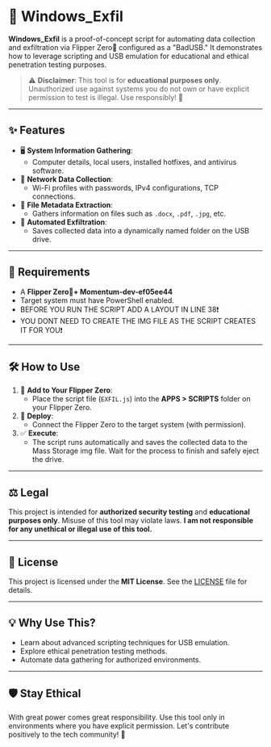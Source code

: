 # 🦈 Windows_Exfil

**Windows_Exfil** is a proof-of-concept script for automating data collection and exfiltration via Flipper Zero🐬 configured as a "BadUSB." It demonstrates how to leverage scripting and USB emulation for educational and ethical penetration testing purposes.

> ⚠️ **Disclaimer**: This tool is for **educational purposes only**. Unauthorized use against systems you do not own or have explicit permission to test is illegal. Use responsibly! 🙏

---

## ✨ Features
- 🖥️ **System Information Gathering**:
  - Computer details, local users, installed hotfixes, and antivirus software.
- 📶 **Network Data Collection**:
  - Wi-Fi profiles with passwords, IPv4 configurations, TCP connections.
- 📂 **File Metadata Extraction**:
  - Gathers information on files such as `.docx`, `.pdf`, `.jpg`, etc.
- 💾 **Automated Exfiltration**:
  - Saves collected data into a dynamically named folder on the USB drive.

---

## 🚧 Requirements
- A **Flipper Zero🐬+ Momentum-dev-ef05ee44**
- Target system must have PowerShell enabled.
- BEFORE YOU RUN THE SCRIPT ADD A LAYOUT IN LINE 38❗
- YOU DONT NEED TO CREATE THE IMG FILE AS THE SCRIPT CREATES IT FOR YOU❗

---

## 🛠️ How to Use
1. 📁 **Add to Your Flipper Zero**:
   - Place the script file (`EXFIL.js`) into the **APPS > SCRIPTS** folder on your Flipper Zero.
2. 🔌 **Deploy**:
   - Connect the Flipper Zero to the target system (with permission).
3. ✅ **Execute**:
   - The script runs automatically and saves the collected data to the Mass Storage img file. Wait for the process to finish and safely eject the drive.

---

## ⚖️ Legal
This project is intended for **authorized security testing** and **educational purposes only**. Misuse of this tool may violate laws. **I am not responsible for any unethical or illegal use of this tool.**

---

## 📜 License
This project is licensed under the **MIT License**. See the [LICENSE](LICENSE) file for details.

---

## 💡 Why Use This?
- Learn about advanced scripting techniques for USB emulation.
- Explore ethical penetration testing methods.
- Automate data gathering for authorized environments.

---

## 🛡️ Stay Ethical
With great power comes great responsibility. Use this tool only in environments where you have explicit permission. Let's contribute positively to the tech community! 🤝

